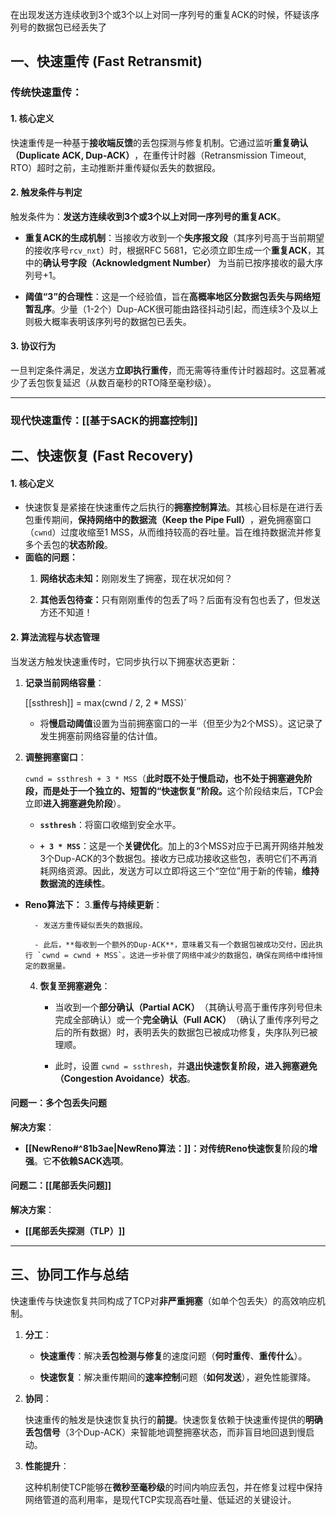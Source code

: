 
在出现发送方连续收到3个或3个以上对同一序列号的重复ACK的时候，怀疑该序列号的数据包已经丢失了
## ​**一、快速重传 (Fast Retransmit)​**​
### 传统快速重传：
#### ​**1. 核心定义**​

快速重传是一种基于**接收端反馈**的丢包探测与修复机制。它通过监听**重复确认（Duplicate ACK, Dup-ACK）​**，在重传计时器（Retransmission Timeout, RTO）超时之前，主动推断并重传疑似丢失的数据段。

#### ​**2. 触发条件与判定**​

触发条件为：​**发送方连续收到3个或3个以上对同一序列号的重复ACK**。

- ​**重复ACK的生成机制**​：当接收方收到一个**失序报文段**​（其序列号高于当前期望的接收序号`rcv_nxt`）时，根据RFC 5681，它必须立即生成一个**重复ACK**，其中的**确认号字段（Acknowledgment Number）​**​ 为当前已按序接收的最大序列号+1。
    
- ​**阈值“3”的合理性**​：这是一个经验值，旨在**高概率地区分数据包丢失与网络短暂乱序**。少量（1-2个）Dup-ACK很可能由路径抖动引起，而连续3个及以上则极大概率表明该序列号的数据包已丢失。
    

#### ​**3. 协议行为**​

一旦判定条件满足，发送方**立即执行重传**，而无需等待重传计时器超时。这显著减少了丢包恢复延迟（从数百毫秒的RTO降至毫秒级）。

---

### 现代快速重传：[[基于SACK的拥塞控制]]
## ​**二、快速恢复 (Fast Recovery)​**​

#### ​**1. 核心定义**​

- 快速恢复是紧接在快速重传之后执行的**拥塞控制算法**。其核心目标是在进行丢包重传期间，​**保持网络中的数据流（Keep the Pipe Full）​**，避免拥塞窗口（`cwnd`）过度收缩至1 MSS，从而维持较高的吞吐量。旨在维持数据流并修复多个丢包的**状态阶段**。
- **面临的问题：**
	1. **网络状态未知：​**​ 刚刚发生了拥塞，现在状况如何？
    
	2. ​**其他丢包待查：​**​ 只有刚刚重传的包丢了吗？后面有没有包也丢了，但发送方还不知道！
#### ​**2. 算法流程与状态管理**​

当发送方触发快速重传时，它同步执行以下拥塞状态更新：

1. ​**记录当前网络容量**​：
    
    [[ssthresh]] = max(cwnd / 2, 2 * MSS)`
    
    - 将**慢启动阈值**设置为当前拥塞窗口的一半（但至少为2个MSS）。这记录了发生拥塞前网络容量的估计值。
        
    
2. ​**调整拥塞窗口**​：
    
    `cwnd = ssthresh + 3 * MSS`（**此时既不处于慢启动，也不处于拥塞避免阶段，而是处于一个独立的、短暂的“快速恢复”阶段。​**​ 这个阶段结束后，TCP会立即**进入拥塞避免阶段**）。
    
    - **​`ssthresh`**：将窗口收缩到安全水平。
        
    - **​`+ 3 * MSS`**：这是一个**关键优化**。加上的3个MSS对应于已离开网络并触发3个Dup-ACK的3个数据包。接收方已成功接收这些包，表明它们不再消耗网络资源。因此，发送方可以立即将这三个“空位”用于新的传输，​**维持数据流的连续性**。
        
- **Reno算法下：**
	3. ​**重传与持续更新**​：
	    
	    - 发送方重传疑似丢失的数据段。
	        
	    - 此后，​**每收到一个额外的Dup-ACK**，意味着又有一个数据包被成功交付，因此执行 `cwnd = cwnd + MSS`。这进一步补偿了网络中减少的数据包，确保在网络中维持恒定的数据量。
	        
	    
	4. ​**恢复至拥塞避免**​：
	    
	    - 当收到一个**部分确认（Partial ACK）​**​（其确认号高于重传序列号但未完成全部确认）或一个**完全确认（Full ACK）​**​（确认了重传序列号之后的所有数据）时，表明丢失的数据包已被成功修复，失序队列已被理顺。
	        
	    - 此时，设置 `cwnd = ssthresh`，并**退出快速恢复阶段，进入拥塞避免（Congestion Avoidance）状态**。
	        
#### 问题一：**多个包丢失问题**
**解决方案**：​
- **[[NewReno#^81b3ae|NewReno算法：]]：**对传统Reno**快速恢复**阶段的**增强**。它**不依赖SACK选项**。
#### 问题二：**[[尾部丢失问题]]**
**解决方案**：​
- **[[尾部丢失探测（TLP）​]]**



---

## ​**三、协同工作与总结**​

快速重传与快速恢复共同构成了TCP对**非严重拥塞**​（如单个包丢失）的高效响应机制。

1. ​**分工**​：
    
    - ​**快速重传**​：解决**丢包检测与修复**的速度问题（**何时重传**、**重传什么**）。
        
    - ​**快速恢复**​：解决重传期间的**速率控制**问题（**如何发送**），避免性能骤降。
        
    
2. ​**协同**​：
    
    快速重传的触发是快速恢复执行的**前提**。快速恢复依赖于快速重传提供的**明确丢包信号**​（3个Dup-ACK）来智能地调整拥塞状态，而非盲目地回退到慢启动。
    
3. ​**性能提升**​：
    
    这种机制使TCP能够在**微秒至毫秒级**的时间内响应丢包，并在修复过程中保持网络管道的高利用率，是现代TCP实现高吞吐量、低延迟的关键设计。
